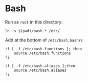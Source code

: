 # Bash

Run as `root` in this directory:

```
ln -s $(pwd)/bash.* /etc/
```

Add at the bottom of `/etc/bash.bashrc`

```
if [ -f /etc/bash.functions ]; then
    source /etc/bash.functions
fi

if [ -f /etc/bash.aliases ];then
    source /etc/bash.aliases
fi
```
